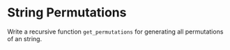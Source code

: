 # String Permutations

Write a recursive function `get_permutations` for generating all permutations of an string.
